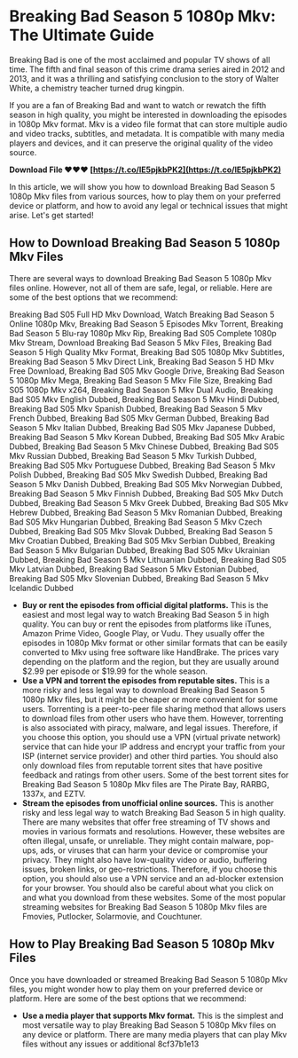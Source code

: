 # Breaking Bad Season 5 1080p Mkv: The Ultimate Guide
 
Breaking Bad is one of the most acclaimed and popular TV shows of all time. The fifth and final season of this crime drama series aired in 2012 and 2013, and it was a thrilling and satisfying conclusion to the story of Walter White, a chemistry teacher turned drug kingpin.
 
If you are a fan of Breaking Bad and want to watch or rewatch the fifth season in high quality, you might be interested in downloading the episodes in 1080p Mkv format. Mkv is a video file format that can store multiple audio and video tracks, subtitles, and metadata. It is compatible with many media players and devices, and it can preserve the original quality of the video source.
 
**Download File ❤❤❤ [https://t.co/lE5pjkbPK2](https://t.co/lE5pjkbPK2)**


 
In this article, we will show you how to download Breaking Bad Season 5 1080p Mkv files from various sources, how to play them on your preferred device or platform, and how to avoid any legal or technical issues that might arise. Let's get started!
 
## How to Download Breaking Bad Season 5 1080p Mkv Files
 
There are several ways to download Breaking Bad Season 5 1080p Mkv files online. However, not all of them are safe, legal, or reliable. Here are some of the best options that we recommend:
 
Breaking Bad S05 Full HD Mkv Download,  Watch Breaking Bad Season 5 Online 1080p Mkv,  Breaking Bad Season 5 Episodes Mkv Torrent,  Breaking Bad Season 5 Blu-ray 1080p Mkv Rip,  Breaking Bad S05 Complete 1080p Mkv Stream,  Download Breaking Bad Season 5 Mkv Files,  Breaking Bad Season 5 High Quality Mkv Format,  Breaking Bad S05 1080p Mkv Subtitles,  Breaking Bad Season 5 Mkv Direct Link,  Breaking Bad Season 5 HD Mkv Free Download,  Breaking Bad S05 Mkv Google Drive,  Breaking Bad Season 5 1080p Mkv Mega,  Breaking Bad Season 5 Mkv File Size,  Breaking Bad S05 1080p Mkv x264,  Breaking Bad Season 5 Mkv Dual Audio,  Breaking Bad S05 Mkv English Dubbed,  Breaking Bad Season 5 Mkv Hindi Dubbed,  Breaking Bad S05 Mkv Spanish Dubbed,  Breaking Bad Season 5 Mkv French Dubbed,  Breaking Bad S05 Mkv German Dubbed,  Breaking Bad Season 5 Mkv Italian Dubbed,  Breaking Bad S05 Mkv Japanese Dubbed,  Breaking Bad Season 5 Mkv Korean Dubbed,  Breaking Bad S05 Mkv Arabic Dubbed,  Breaking Bad Season 5 Mkv Chinese Dubbed,  Breaking Bad S05 Mkv Russian Dubbed,  Breaking Bad Season 5 Mkv Turkish Dubbed,  Breaking Bad S05 Mkv Portuguese Dubbed,  Breaking Bad Season 5 Mkv Polish Dubbed,  Breaking Bad S05 Mkv Swedish Dubbed,  Breaking Bad Season 5 Mkv Danish Dubbed,  Breaking Bad S05 Mkv Norwegian Dubbed,  Breaking Bad Season 5 Mkv Finnish Dubbed,  Breaking Bad S05 Mkv Dutch Dubbed,  Breaking Bad Season 5 Mkv Greek Dubbed,  Breaking Bad S05 Mkv Hebrew Dubbed,  Breaking Bad Season 5 Mkv Romanian Dubbed,  Breaking Bad S05 Mkv Hungarian Dubbed,  Breaking Bad Season 5 Mkv Czech Dubbed,  Breaking Bad S05 Mkv Slovak Dubbed,  Breaking Bad Season 5 Mkv Croatian Dubbed,  Breaking Bad S05 Mkv Serbian Dubbed,  Breaking Bad Season 5 Mkv Bulgarian Dubbed,  Breaking Bad S05 Mkv Ukrainian Dubbed,  Breaking Bad Season 5 Mkv Lithuanian Dubbed,  Breaking Bad S05 Mkv Latvian Dubbed,  Breaking Bad Season 5 Mkv Estonian Dubbed,  Breaking Bad S05 Mkv Slovenian Dubbed,  Breaking Bad Season 5 Mkv Icelandic Dubbed
 
- **Buy or rent the episodes from official digital platforms.** This is the easiest and most legal way to watch Breaking Bad Season 5 in high quality. You can buy or rent the episodes from platforms like iTunes, Amazon Prime Video, Google Play, or Vudu. They usually offer the episodes in 1080p Mkv format or other similar formats that can be easily converted to Mkv using free software like HandBrake. The prices vary depending on the platform and the region, but they are usually around $2.99 per episode or $19.99 for the whole season.
- **Use a VPN and torrent the episodes from reputable sites.** This is a more risky and less legal way to download Breaking Bad Season 5 1080p Mkv files, but it might be cheaper or more convenient for some users. Torrenting is a peer-to-peer file sharing method that allows users to download files from other users who have them. However, torrenting is also associated with piracy, malware, and legal issues. Therefore, if you choose this option, you should use a VPN (virtual private network) service that can hide your IP address and encrypt your traffic from your ISP (internet service provider) and other third parties. You should also only download files from reputable torrent sites that have positive feedback and ratings from other users. Some of the best torrent sites for Breaking Bad Season 5 1080p Mkv files are The Pirate Bay, RARBG, 1337x, and EZTV.
- **Stream the episodes from unofficial online sources.** This is another risky and less legal way to watch Breaking Bad Season 5 in high quality. There are many websites that offer free streaming of TV shows and movies in various formats and resolutions. However, these websites are often illegal, unsafe, or unreliable. They might contain malware, pop-ups, ads, or viruses that can harm your device or compromise your privacy. They might also have low-quality video or audio, buffering issues, broken links, or geo-restrictions. Therefore, if you choose this option, you should also use a VPN service and an ad-blocker extension for your browser. You should also be careful about what you click on and what you download from these websites. Some of the most popular streaming websites for Breaking Bad Season 5 1080p Mkv files are Fmovies, Putlocker, Solarmovie, and Couchtuner.

## How to Play Breaking Bad Season 5 1080p Mkv Files
 
Once you have downloaded or streamed Breaking Bad Season 5 1080p Mkv files, you might wonder how to play them on your preferred device or platform. Here are some of the best options that we recommend:

- **Use a media player that supports Mkv format.** This is the simplest and most versatile way to play Breaking Bad Season 5 1080p Mkv files on any device or platform. There are many media players that can play Mkv files without any issues or additional 8cf37b1e13


